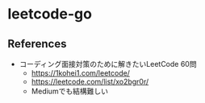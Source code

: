 # leetcode-go

## References

- コーディング面接対策のために解きたいLeetCode 60問
    - https://1kohei1.com/leetcode/
    - https://leetcode.com/list/xo2bgr0r/
    - Mediumでも結構難しい
